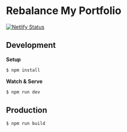 # Rebalance My Portfolio

[![Netlify Status](https://api.netlify.com/api/v1/badges/bdd6b14c-cd7c-43cc-b6c8-8abf7b9a82bb/deploy-status)](https://app.netlify.com/sites/rebalance-my-portfolio/deploys)

## Development

**Setup**

```sh
$ npm install
```

**Watch & Serve**

```sh
$ npm run dev
```

## Production

```sh
$ npm run build
```
